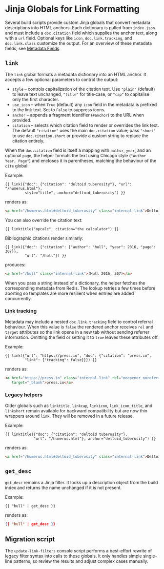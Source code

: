# Jinja Globals for Link Formatting

Several build scripts provide custom Jinja globals that convert metadata
descriptions into HTML anchors. Each dictionary is pulled from
`index.json` and must include a `doc.citation` field which supplies the
anchor text, along with a `url` field. Optional keys like `icon`,
`doc.link.tracking`, and `doc.link.class` customize the output. For an
overview of these metadata fields, see
[Metadata Fields](metadata-fields.md).

## `link`

The `link` global formats a metadata dictionary into an HTML anchor.  It
accepts a few optional parameters to control the output:

- `style` – controls capitalization of the citation text.  Use `"plain"`
  (default) to leave text unchanged, `"title"` for title‑case, or `"cap"` to
  capitalise only the first character.
- `use_icon` – when `True` (default) any `icon` field in the metadata is
  prefixed to the link text.  Set to `False` to suppress icons.
- `anchor` – appends a fragment identifier (`#anchor`) to the URL when provided.
- `citation` – selects which citation field to render or overrides the link
  text. The default `"citation"` uses the main `doc.citation` value; pass
  `"short"` to use `doc.citation.short` or provide a custom string to replace
  the citation entirely.

When the `doc.citation` field is itself a mapping with `author`, `year`, and an
optional `page`, the helper formats the text using Chicago style
(`"Author Year, Page"`) and encloses it in parentheses, matching the behaviour
of the `cite` global.

Example:

```jinja
{{ link({"doc": {"citation": "deltoid tuberosity"}, "url": "/humerus.html"},
         style="title", anchor="deltoid_tuberosity") }}
```

renders as:

```html
<a href="/humerus.html#deltoid_tuberosity" class="internal-link">Deltoid Tuberosity</a>
```

You can also override the citation text:

```jinja
{{ linktitle("opcalc", citation="the calculator") }}
```

Bibliographic citations render similarly:

```jinja
{{ link({"doc": {"citation": {"author": "hull", "year": 2016, "page": 307}},
         "url": "/hull"}) }}
```

produces:

```html
<a href="/hull" class="internal-link">(Hull 2016, 307)</a>
```

When you pass a string instead of a dictionary, the helper fetches the
corresponding metadata from Redis. The lookup retries a few times before
aborting so templates are more resilient when entries are added concurrently.

### Link tracking

Metadata may include a nested `doc.link.tracking` field to control referral
behaviour. When this value is `false` the rendered anchor receives `rel` and
`target` attributes so the link opens in a new tab without sending referrer
information. Omitting the field or setting it to `true` leaves these
attributes off.

Example:

```jinja
{{ link({"url": "https://press.io", "doc": {"citation": "press.io",
         "link": {"tracking": false}}}) }}
```

renders as:

```html
<a href="https://press.io" class="internal-link" rel="noopener noreferrer"
   target="_blank">press.io</a>
```

### Legacy helpers

Older globals such as `linktitle`, `linkcap`, `linkicon`, `link_icon_title`,
and `linkshort` remain available for backward compatibility but are now thin
wrappers around `link`.  They will be removed in a future release.

Example:

```jinja
{{ linktitle({"doc": {"citation": "deltoid tuberosity"},
             "url": "/humerus.html"}, anchor="deltoid_tuberosity") }}
```

renders as:

```html
<a href="/humerus.html#deltoid_tuberosity" class="internal-link">Deltoid Tuberosity</a>
```

## `get_desc`

`get_desc` remains a Jinja filter. It looks up a description object from the
build index and returns the name unchanged if it is not present.

Example:

```jinja
{{ "hull" | get_desc }}
```

renders as:

```json
{{ "hull" | get_desc }}
```

## Migration script

The `update-link-filters` console script performs a best-effort rewrite of
legacy filter syntax into calls to these globals. It only handles simple
single-line patterns, so review the results and adjust complex cases manually.

